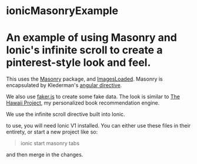 # ionicMasonryExample

# An example of using Masonry and Ionic's infinite scroll to create a pinterest-style look and feel.

This uses the [Masonry](https://masonry.desandro.com/) package, and [ImagesLoaded](https://github.com/desandro/imagesloaded). Masonry is encapsulated by Klederman's [angular
directive](https://github.com/klederson/angular-masonry-directive).
 
We also use [faker.js](https://github.com/marak/Faker.js/) to create some fake data. The look is similar to [The Hawaii Project](https://www.thehawaiiproject.com), my personalized book recommendation engine.

We use the infinite scroll directive built into Ionic. 

to use, you will need Ionic V1 installed. You can either use these files in their entirety, or start a new project like so:
> ionic start masonry tabs

and then merge in the changes. 
